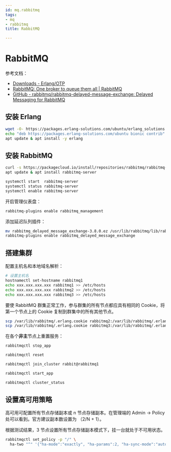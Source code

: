 ```yaml
---
id: mq.rabbitmq
tags:
- mq
- rabbitmq
title: RabbitMQ

---
```

# RabbitMQ
参考文档：

+ [Downloads - Erlang/OTP](https://www.erlang.org/downloads)
+ [RabbitMQ: One broker to queue them all | RabbitMQ](https://www.rabbitmq.com/)
+ [GitHub - rabbitmq/rabbitmq-delayed-message-exchange: Delayed Messaging for RabbitMQ](https://github.com/rabbitmq/rabbitmq-delayed-message-exchange)

## 安装 Erlang
```bash
wget -O- https://packages.erlang-solutions.com/ubuntu/erlang_solutions.asc | sudo apt-key add -
echo "deb https://packages.erlang-solutions.com/ubuntu bionic contrib" | sudo tee /etc/apt/sources.list.d/rabbitmq.list
apt update & apt install -y erlang
```

## 安装 RabbitMQ
```bash
curl -s https://packagecloud.io/install/repositories/rabbitmq/rabbitmq-server/script.deb.sh | sudo bash
apt update & apt install rabbitmq-server
```

```bash
systemctl start  rabbitmq-server
systemctl status rabbitmq-server
systemctl enable rabbitmq-server
```

开启管理仪表盘：

```bash
rabbitmq-plugins enable rabbitmq_management
```

添加延迟队列插件：

```bash
mv rabbitmq_delayed_message_exchange-3.8.0.ez /usr/lib/rabbitmq/lib/rabbitmq_server-3.8.11/plugins/
rabbitmq-plugins enable rabbitmq_delayed_message_exchange
```

## 搭建集群
配置主机名和本地域名解析：

```bash
# 设置主机名
hostnamectl set-hostname rabbitmq1
echo xxx.xxx.xxx.xxx rabbitmq1 >> /etc/hosts
echo xxx.xxx.xxx.xxx rabbitmq2 >> /etc/hosts
echo xxx.xxx.xxx.xxx rabbitmq3 >> /etc/hosts
```

要使 RabbitMQ 群集正常工作，参与群集的所有节点都应具有相同的 Cookie，将第一个节点上的 Cookie 复制到群集中的所有其他节点。

```bash
scp /var/lib/rabbitmq/.erlang.cookie rabbitmq2:/var/lib/rabbitmq/.erlang.cookie
scp /var/lib/rabbitmq/.erlang.cookie rabbitmq3:/var/lib/rabbitmq/.erlang.cookie
```

在各个**非主**节点上重置服务：

```bash
rabbitmqctl stop_app

rabbitmqctl reset

rabbitmqctl join_cluster rabbit@rabbitmq1

rabbitmqctl start_app

rabbitmqctl cluster_status
```

## 设置高可用策略
高可用可配置所有节点存储副本或 n 节点存储副本。在管理端的 Admin -> Policy 处可以看到。官方建议副本数设置为 （2/N + 1）。

根据测试结果，3 节点设置所有节点存储副本模式下，挂一台就处于不可用状态。

```bash
rabbitmqctl set_policy -p "/" \
  ha-two "^" '{"ha-mode":"exactly", "ha-params":2, "ha-sync-mode":"automatic"}'
```



